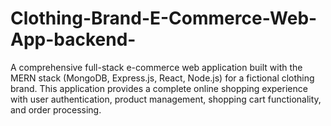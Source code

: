 # Clothing-Brand-E-Commerce-Web-App-backend-
A comprehensive full-stack e-commerce web application built with the MERN stack (MongoDB, Express.js, React, Node.js) for a fictional clothing brand. This application provides a complete online shopping experience with user authentication, product management, shopping cart functionality, and order processing.
